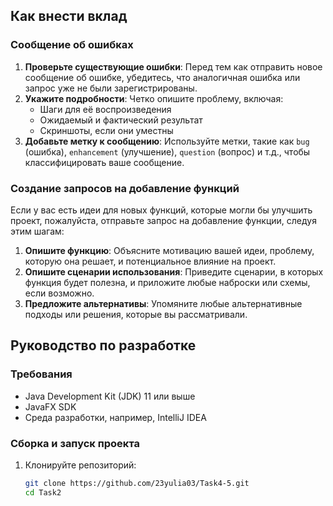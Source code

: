 ## Как внести вклад

### Сообщение об ошибках

1. **Проверьте существующие ошибки**: Перед тем как отправить новое сообщение об ошибке, убедитесь, что аналогичная ошибка или запрос уже не были зарегистрированы.
2. **Укажите подробности**: Четко опишите проблему, включая:
   - Шаги для её воспроизведения
   - Ожидаемый и фактический результат
   - Скриншоты, если они уместны
3. **Добавьте метку к сообщению**: Используйте метки, такие как `bug` (ошибка), `enhancement` (улучшение), `question` (вопрос) и т.д., чтобы классифицировать ваше сообщение.

### Создание запросов на добавление функций

Если у вас есть идеи для новых функций, которые могли бы улучшить проект, пожалуйста, отправьте запрос на добавление функции, следуя этим шагам:

1. **Опишите функцию**: Объясните мотивацию вашей идеи, проблему, которую она решает, и потенциальное влияние на проект.
2. **Опишите сценарии использования**: Приведите сценарии, в которых функция будет полезна, и приложите любые наброски или схемы, если возможно.
3. **Предложите альтернативы**: Упомяните любые альтернативные подходы или решения, которые вы рассматривали.

## Руководство по разработке

### Требования
- Java Development Kit (JDK) 11 или выше
- JavaFX SDK
- Среда разработки, например, IntelliJ IDEA 

### Сборка и запуск проекта

1. Клонируйте репозиторий:
   ```bash
   git clone https://github.com/23yulia03/Task4-5.git
   cd Task2
